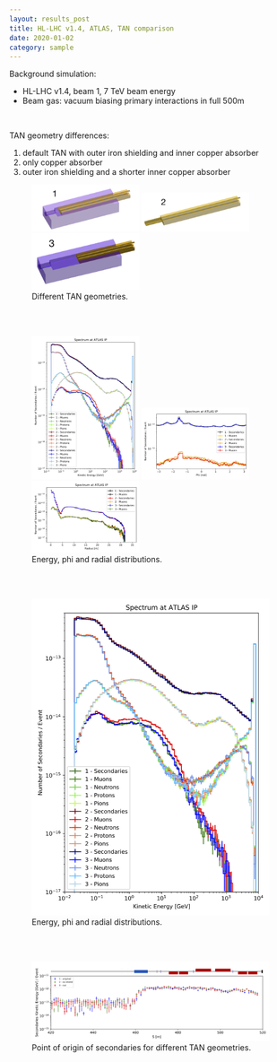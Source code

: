 ```yaml
---
layout: results_post
title: HL-LHC v1.4, ATLAS, TAN comparison
date: 2020-01-02
category: sample
---
```

Background simulation:
   * HL-LHC v1.4, beam 1, 7 TeV beam energy
   * Beam gas: vacuum biasing primary interactions in full 500m

<br>

TAN geometry differences:
   1. default TAN with outer iron shielding and inner copper absorber
   2. only copper absorber
   3. outer iron shielding and a shorter inner copper absorber

<figure>
<img src="/public/img/TAN_comparison/tan1.png" style="width: 20vw;">
<img src="/public/img/TAN_comparison/tan2.png" style="width: 20vw;">
<img src="/public/img/TAN_comparison/tan3.png" style="width: 20vw;">
<figcaption>Different TAN geometries.</figcaption>
</figure>

<br>
<br>

<figure>
<img src="/public/img/TAN_comparison/spectrum_muon_kene_comp.png" style="width: 20vw;">
<img src="/public/img/TAN_comparison/spectrum_muon_phi_comp.png" style="width: 20vw;">
<img src="/public/img/TAN_comparison/spectrum_muon_r_comp.png" style="width: 20vw;">
<figcaption>Energy, phi and radial distributions.</figcaption>
</figure>

<br>
<br>

<figure>
<img src="/public/img/TAN_comparison/spectrum_muon_kene_comp.png" style="width: 60vw;">
<figcaption>Energy, phi and radial distributions.</figcaption>
</figure>

<br>
<br>

<figure>
<img src="/public/img/TAN_comparison/IPoriginKE_comparison.png" style="width: 60vw;">
<figcaption>Point of origin of secondaries for different TAN geometries.</figcaption>
</figure>

